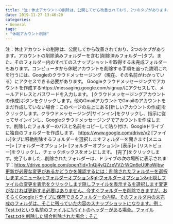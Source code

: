 ```yaml
---
title: "注：休止アカウントの削除は、公開してから改善されており、2つのタブがあります。"
date: 2019-11-27 13:46:20
categories:
- General
tags:
- "休眠アカウント削除"
---
```


注：休止アカウントの削除は、公開してから改善されており、2つのタブがあります。アカウントの削除済みフォルダーを含む[削除済みフォルダー]タブ。また、そのフォルダー内のすべてのスナップショットを取得する未完成フォルダーもあります。コンピュータから休眠アカウントを削除する手順を追った説明これを行うには、Googleのクラウドメッセージング（現在、その名前がわかっている）にアクセスできる必要があります。 Googleクラウドメッセージングでアカウントを作成するhttps://messaging.google.com/signup/にアクセスして、メールアドレスとパスワードを入力します。 [クラウドメッセージングアカウントの作成]ボタンをクリックします。他のGmailアカウントでGmailのアカウントをまだ作成していない場合：このページの左上にある[新しいアカウントの作成]をクリックします。クラウドメッセージング[サインイン]をクリックし、指示に従ってサインインし、Googleクラウドメッセージングでアカウントを作成します。削除したフォルダーのパスと名前をコピーして貼り付け、Googleドライブに独自のフォルダーを作成します。 https://www.google.com/drive/v2 [ファイル]タブに移動削除するフォルダーを選択しますフォルダーを開きます[メニュー]&gt; [フォルダーオプション]&gt; [フォルダーオプション]&gt; [表示]&gt; [リストビュー]をクリックし、チェックボックスをオンにします。 [完了]をクリックします。完了しました...削除されたフォルダーは、ドライブの次の場所に表示されます：https://drive.google.com/open?id=1nQj4yQZzpVVZrWQn6eU9FoWjbw更新が必要な変更があるかどうかを確認するには：削除されたフォルダーを選択しますメニュー&gt;フォルダーオプション&gt;フォルダーオプション&gt;隠しファイルの変更を表示をクリックします隠しファイルを表示するを選択します変更がなければ更新する必要はありません、今すぐフォルダーを削除できますが、おそらくGoogleドライブに保存できるフォルダーの内容。そのフォルダ内の未完成のフォルダは、そこに残っていた内容のスナップショットになります。例：Test.txtという名前のファイルに1バイトのヘッダーがある場合。ファイルTest.txtを削除した場合削除された場合：そこ
